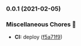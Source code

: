 ### 0.0.1 (2021-02-05)


### Miscellaneous Chores 🧰

* **CI:** deploy ([f5a71f9](https://github.com/skore-io/skore-design/commit/f5a71f9612358d4967838e30698ce66896bb2e95))

